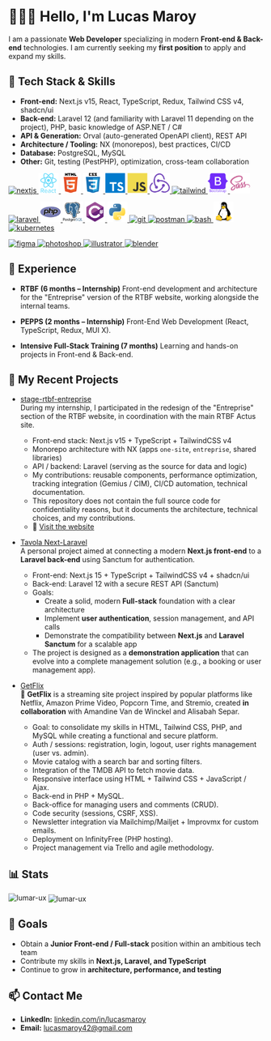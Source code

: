 # 🏄🏼‍♂️ Hello, I'm Lucas Maroy

I am a passionate **Web Developer** specializing in modern **Front-end & Back-end** technologies.
I am currently seeking my **first position** to apply and expand my skills.


## 🚀 Tech Stack & Skills

  - **Front-end:** Next.js v15, React, TypeScript, Redux, Tailwind CSS v4, shadcn/ui
  - **Back-end:** Laravel 12 (and familiarity with Laravel 11 depending on the project), PHP, basic knowledge of ASP.NET / C\#
  - **API & Generation:** Orval (auto-generated OpenAPI client), REST API
  - **Architecture / Tooling:** NX (monorepos), best practices, CI/CD
  - **Database:** PostgreSQL, MySQL
  - **Other:** Git, testing (PestPHP), optimization, cross-team collaboration

<!-- Frontend -->
<p align="left">
  <!-- Frameworks Frontend -->
  <a href="https://nextjs.org/" target="_blank" rel="noreferrer">
    <img src="https://cdn.brandfetch.io/id2alue-rx/theme/dark/idqNI71Hra.svg?c=1dxbfHSJFAPEGdCLU4o5B" alt="nextjs" width="40" height="40"/>
  </a>
  <a href="https://reactjs.org/" target="_blank" rel="noreferrer">
    <img src="https://raw.githubusercontent.com/devicons/devicon/master/icons/react/react-original-wordmark.svg" alt="react" width="40" height="40"/>
  </a>
  <!-- HTML / CSS / JS -->
  <a href="https://www.w3.org/html/" target="_blank" rel="noreferrer">
    <img src="https://raw.githubusercontent.com/devicons/devicon/master/icons/html5/html5-original-wordmark.svg" alt="html5" width="40" height="40"/>
  </a>
  <a href="https://www.w3schools.com/css/" target="_blank" rel="noreferrer">
    <img src="https://raw.githubusercontent.com/devicons/devicon/master/icons/css3/css3-original-wordmark.svg" alt="css3" width="40" height="40"/>
  </a>
  <a href="https://www.typescriptlang.org/" target="_blank" rel="noreferrer">
    <img src="https://raw.githubusercontent.com/devicons/devicon/master/icons/typescript/typescript-original.svg" alt="typescript" width="40" height="40"/>
  </a>
  <a href="https://developer.mozilla.org/en-US/docs/Web/JavaScript" target="_blank" rel="noreferrer">
    <img src="https://raw.githubusercontent.com/devicons/devicon/master/icons/javascript/javascript-original.svg" alt="javascript" width="40" height="40"/>
  </a>
  <!-- React Add-ons -->
  <a href="https://redux.js.org" target="_blank" rel="noreferrer">
    <img src="https://raw.githubusercontent.com/devicons/devicon/master/icons/redux/redux-original.svg" alt="redux" width="40" height="40"/>
  </a>
  
  <!-- CSS Frameworks -->
  <a href="https://tailwindcss.com/" target="_blank" rel="noreferrer">
    <img src="https://www.vectorlogo.zone/logos/tailwindcss/tailwindcss-icon.svg" alt="tailwind" width="40" height="40"/>
  </a>
  <a href="https://getbootstrap.com" target="_blank" rel="noreferrer">
    <img src="https://raw.githubusercontent.com/devicons/devicon/master/icons/bootstrap/bootstrap-plain-wordmark.svg" alt="bootstrap" width="40" height="40"/>
  </a>
  <a href="https://sass-lang.com" target="_blank" rel="noreferrer">
    <img src="https://raw.githubusercontent.com/devicons/devicon/master/icons/sass/sass-original.svg" alt="sass" width="40" height="40"/>
  </a>
</p>

<!-- Backend -->
<p align="left">
  <a href="https://laravel.com/" target="_blank" rel="noreferrer">
    <img src="https://upload.wikimedia.org/wikipedia/commons/9/9a/Laravel.svg" alt="laravel" width="40" height="40"/>
  </a>
  <a href="https://www.php.net" target="_blank" rel="noreferrer">
    <img src="https://raw.githubusercontent.com/devicons/devicon/master/icons/php/php-original.svg" alt="php" width="40" height="40"/>
  </a>
  <a href="https://www.postgresql.org" target="_blank" rel="noreferrer">
    <img src="https://raw.githubusercontent.com/devicons/devicon/master/icons/postgresql/postgresql-original-wordmark.svg" alt="postgresql" width="40" height="40"/>
  </a>
  <a href="https://www.w3schools.com/cs/" target="_blank" rel="noreferrer">
    <img src="https://raw.githubusercontent.com/devicons/devicon/master/icons/csharp/csharp-original.svg" alt="csharp" width="40" height="40"/>
  </a>
  <a href="https://www.python.org" target="_blank" rel="noreferrer">
    <img src="https://raw.githubusercontent.com/devicons/devicon/master/icons/python/python-original.svg" alt="python" width="40" height="40"/>
  </a>
<!-- Outils & DevOps -->
  <a href="https://git-scm.com/" target="_blank" rel="noreferrer">
    <img src="https://www.vectorlogo.zone/logos/git-scm/git-scm-icon.svg" alt="git" width="40" height="40"/>
  </a>
  <a href="https://postman.com" target="_blank" rel="noreferrer">
    <img src="https://www.vectorlogo.zone/logos/getpostman/getpostman-icon.svg" alt="postman" width="40" height="40"/>
  </a>
  <a href="https://www.gnu.org/software/bash/" target="_blank" rel="noreferrer">
    <img src="https://www.vectorlogo.zone/logos/gnu_bash/gnu_bash-icon.svg" alt="bash" width="40" height="40"/>
  </a>
  <a href="https://www.linux.org/" target="_blank" rel="noreferrer">
    <img src="https://raw.githubusercontent.com/devicons/devicon/master/icons/linux/linux-original.svg" alt="linux" width="40" height="40"/>
  </a>
  <a href="https://kubernetes.io" target="_blank" rel="noreferrer">
    <img src="https://www.vectorlogo.zone/logos/kubernetes/kubernetes-icon.svg" alt="kubernetes" width="40" height="40"/>
  </a>
</p>

<!-- Design -->
<p align="left">
  <a href="https://www.figma.com/" target="_blank" rel="noreferrer">
    <img src="https://www.vectorlogo.zone/logos/figma/figma-icon.svg" alt="figma" width="40" height="40"/>
  </a>
  <a href="https://www.photoshop.com/en" target="_blank" rel="noreferrer">
    <img src="https://upload.wikimedia.org/wikipedia/commons/a/af/Adobe_Photoshop_CC_icon.svg" alt="photoshop" width="40" height="40"/>
  </a>
  <a href="https://www.adobe.com/in/products/illustrator.html" target="_blank" rel="noreferrer">
    <img src="https://upload.wikimedia.org/wikipedia/commons/f/fb/Adobe_Illustrator_CC_icon.svg" alt="illustrator" width="40" height="40"/>
  </a>
  <a href="https://www.blender.org/" target="_blank" rel="noreferrer">
    <img src="https://upload.wikimedia.org/wikipedia/commons/0/0c/Blender_logo_no_text.svg" alt="blender" width="40" height="40"/>
  </a>
</p>


## 💼 Experience

  - **RTBF (6 months – Internship)**
    Front-end development and architecture for the "Entreprise" version of the RTBF website, working alongside the internal teams.

  - **PEPPS (2 months – Internship)**
    Front-End Web Development (React, TypeScript, Redux, MUI X).

  - **Intensive Full-Stack Training (7 months)**
    Learning and hands-on projects in Front-end & Back-end.


## 📂 My Recent Projects

  - [stage-rtbf-entreprise](https://github.com/Lumar-ux/stage-rtbf-entreprise) </br>
    During my internship, I participated in the redesign of the "Entreprise" section of the RTBF website, in coordination with the main RTBF Actus site.

      - Front-end stack: Next.js v15 + TypeScript + TailwindCSS v4
      - Monorepo architecture with NX (apps `one-site`, `entreprise`, shared libraries)
      - API / backend: Laravel (serving as the source for data and logic)
      - My contributions: reusable components, performance optimization, tracking integration (Gemius / CIM), CI/CD automation, technical documentation.
      - This repository does not contain the full source code for confidentiality reasons, but it documents the architecture, technical choices, and my contributions.
      - 🔗 [Visit the website](https://www.rtbf.be/et-vous)

  - [Tavola Next-Laravel](https://github.com/Lumar-ux/tavola-next-laravel) </br>
    A personal project aimed at connecting a modern **Next.js front-end** to a **Laravel back-end** using Sanctum for authentication.

      - Front-end: Next.js 15 + TypeScript + TailwindCSS v4 + shadcn/ui
      - Back-end: Laravel 12 with a secure REST API (Sanctum)
      - Goals:
          - Create a solid, modern **Full-stack** foundation with a clear architecture
          - Implement **user authentication**, session management, and API calls
          - Demonstrate the compatibility between **Next.js** and **Laravel Sanctum** for a scalable app
      - The project is designed as a **demonstration application** that can evolve into a complete management solution (e.g., a booking or user management app).

  - [GetFlix](https://github.com/Lumar-ux/getflixProject) </br>
    🎥 **GetFlix** is a streaming site project inspired by popular platforms like Netflix, Amazon Prime Video, Popcorn Time, and Stremio, created **in collaboration** with Amandine Van de Winckel and Alisabah Separ.

      - Goal: to consolidate my skills in HTML, Tailwind CSS, PHP, and MySQL while creating a functional and secure platform.
      - Auth / sessions: registration, login, logout, user rights management (user vs. admin).
      - Movie catalog with a search bar and sorting filters.
      - Integration of the TMDB API to fetch movie data.
      - Responsive interface using HTML + Tailwind CSS + JavaScript / Ajax.
      - Back-end in PHP + MySQL.
      - Back-office for managing users and comments (CRUD).
      - Code security (sessions, CSRF, XSS).
      - Newsletter integration via Mailchimp/Mailjet + Improvmx for custom emails.
      - Deployment on InfinityFree (PHP hosting).
      - Project management via Trello and agile methodology.


## 📊 Stats

<p><img align="left" src="https://github-readme-stats.vercel.app/api/top-langs?username=lumar-ux&show_icons=true&locale=en&layout=compact" alt="lumar-ux" /></p>
<p>&nbsp;<img align="center" src="https://github-readme-stats.vercel.app/api?username=lumar-ux&show_icons=true&locale=en" alt="lumar-ux" /></p>


## 🎯 Goals

  - Obtain a **Junior Front-end / Full-stack** position within an ambitious tech team
  - Contribute my skills in **Next.js, Laravel, and TypeScript**
  - Continue to grow in **architecture, performance, and testing**


## 📫 Contact Me

  - **LinkedIn:** [linkedin.com/in/lucasmaroy](https://www.linkedin.com/in/lucasmaroy/)
  - **Email:** [lucasmaroy42@gmail.com](mailto:lucasmaroy42@gmail.com)
